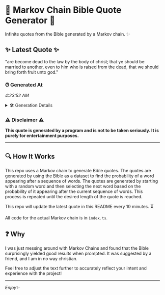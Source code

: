 # 📖 Markov Chain Bible Quote Generator 📖

Infinite quotes from the Bible generated by a Markov chain. ✨

## ✨ Latest Quote ✨
"are become dead to the law by the body of christ; that ye should be married to another, even to him who is raised from the dead, that we should bring forth fruit unto god."

### ⏰ Generated At
*4:23:52 AM*

<details>
    <summary>🛠️ Generation Details</summary>
    <p>
        <strong>🌱 Seed:</strong> are<br>
        <strong>🔄 Iterations:</strong> 34<br>
        <strong>📜 Context History:</strong><br>[ are ]: become<br>[ are, become ]: dead<br>[ are, become, dead ]: to<br>[ are, become, dead, to ]: the<br>[ are, become, dead, to, the ]: law<br>[ are, become, dead, to, the, law ]: by<br>[ become, dead, to, the, law, by ]: the<br>[ dead, to, the, law, by, the ]: body<br>[ to, the, law, by, the, body ]: of<br>[ the, law, by, the, body, of ]: christ;<br>[ law, by, the, body, of, christ; ]: that<br>[ by, the, body, of, christ;, that ]: ye<br>[ the, body, of, christ;, that, ye ]: should<br>[ body, of, christ;, that, ye, should ]: be<br>[ of, christ;, that, ye, should, be ]: married<br>[ christ;, that, ye, should, be, married ]: to<br>[ that, ye, should, be, married, to ]: another,<br>[ ye, should, be, married, to, another, ]: even<br>[ should, be, married, to, another,, even ]: to<br>[ be, married, to, another,, even, to ]: him<br>[ married, to, another,, even, to, him ]: who<br>[ to, another,, even, to, him, who ]: is<br>[ another,, even, to, him, who, is ]: raised<br>[ even, to, him, who, is, raised ]: from<br>[ to, him, who, is, raised, from ]: the<br>[ him, who, is, raised, from, the ]: dead,<br>[ who, is, raised, from, the, dead, ]: that<br>[ is, raised, from, the, dead,, that ]: we<br>[ raised, from, the, dead,, that, we ]: should<br>[ from, the, dead,, that, we, should ]: bring<br>[ the, dead,, that, we, should, bring ]: forth<br>[ dead,, that, we, should, bring, forth ]: fruit<br>[ that, we, should, bring, forth, fruit ]: unto<br>[ we, should, bring, forth, fruit, unto ]: god.<br>
    </p>
</details>

### ⚠️ Disclaimer ⚠️
**This quote is generated by a program and is not to be taken seriously. It is purely for entertainment purposes.**

---

## 🔍 How It Works

This repo uses a Markov chain to generate Bible quotes. The quotes are generated by using the Bible as a dataset to find the probability of a word appearing after a sequence of words. The quotes are generated by starting with a random word and then selecting the next word based on the probability of it appearing after the current sequence of words. This process is repeated until the desired length of the quote is reached.

This repo will update the latest quote in this README every 10 minutes. ⏳

All code for the actual Markov chain is in `index.ts`.

## ❓ Why

I was just messing around with Markov Chains and found that the Bible surprisingly yielded good results when prompted. 
It was suggested by a friend, and I am in no way christian.

Feel free to adjust the text further to accurately reflect your intent and experience with the project!

---

*Enjoy*✨
